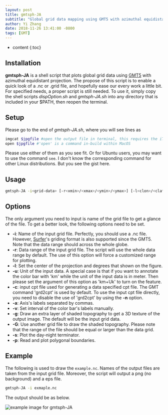 ```yaml
---
layout: post
title: gmtsph-JA
subtitle: "Global grid data mapping using GMT5 with azimuthal equidistant projection."
author: Yi Zhang
date: 2018-11-26 13:41:00 -0800
tags: [GMT]
---
```


* content
{:toc}



## Installation

**gmtsph-JA** is a shell script that plots global grid data using [GMT5](https://gmt.soest.hawaii.edu) with azimuthal equidistant projection. The propose of this script is to enable a quick look of a .nc or .grid file, and hopefully ease our every work a little bit. For specified needs, a proper script is still needed. To use it, simply copy the shell scripts *dispOption.sh* and *gmtsph-JA.sh* into any directory that is included in your $PATH, then reopen the terminal.

## Setup

Please go to the end of *gmtsph-JA.sh*, where you will see lines as
```bash
imgcat $jpgfile #open the output file in terminal, this requires the iTerm.app and imgcat.sh
open $jpgfile #'open' is a command in-build within MacOS
```
Please use either of them as you see fit. Or for Ubuntu users, you may want to use the command `see`. I don't know the corresponding command for other Linux distributions. But you see the gist here.

## Usage

```bash
gmtsph-JA -i<grid-data> [-r<xmin>/<xmax>/<ymin>/<ymax>] [-l<clon>/<clat>/<horizon>] [-u<unit>] [-c<cpt-file>] [-a<x-label>,<y-label>] [-v<c-tick>] [-g] [-s] [-G<grad-data>] [-p<polygon-file>]
```

## Options

The only argument you need to input is name of the grid file to get a glance of the file. To get a better look, the following options need to be set.

+ __-i__: Name of the input grid file. Perfectly, you should use a .nc file. However, [Surfer](https://www.goldensoftware.com/products/surfer)'s griding format is also supported since the GMT5. Note that the data range should across the whole globe.
+ __-r__: Data range of the input grid file. The script will use the whole data range by default. The use of this option will force a customized range for plotting.
+ __-l__: Set the center of the projection and degrees that shown on the figure.
+ __-u__: Unit of the input data. A special case is that if you want to annotate the color bar with 'km' while the unit of the input data is in meter. Then please set the argument of this option as 'km+Uk' to turn on the feature.
+ __-c__: input cpt file used for generating a data specified cpt file. The GMT command 'grd2cpt' is used by default. To use the input cpt file directly, you need to disable the use of 'grd2cpt' by using the __-n__ option.
+ __-a__: Axis's labels separated by commas.
+ __-v__: Set interval of the color bar's labels manually.
+ __-g__: Draw an extra layer of shaded topography to get a 3D texture of the output image. The default will be the input grid data.
+ __-G__: Use another grid file to draw the shaded topography. Please note that the range of the file should be equal or larger than the data grid.
+ __-s__: Plot the day-night terminator.
+ __-p__: Read and plot polygonal boundaries.

## Example

The following is used to draw the `example.nc`. Names of the output files are taken from the input grid file. Moreover, the script will output a png (no background) and a eps file.

```bash
gmtsph-JA -i exmaple.nc
```

The output should be as below.

![example image for gmtsph-JA](/Toolbox/assets/2018-11/example-image-for-gmtsph-JA.png)
